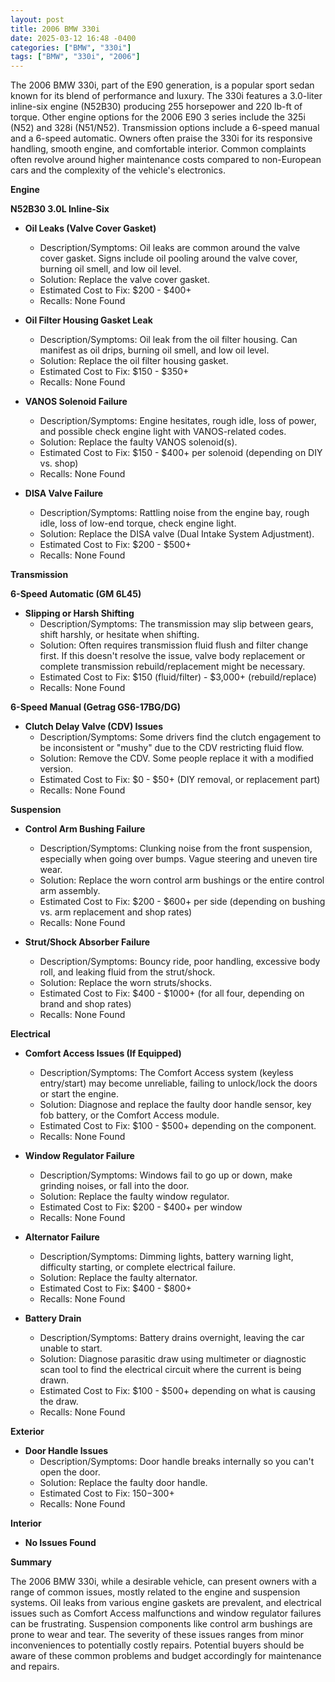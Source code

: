```yaml
---
layout: post
title: 2006 BMW 330i
date: 2025-03-12 16:48 -0400
categories: ["BMW", "330i"]
tags: ["BMW", "330i", "2006"]
---
```

The 2006 BMW 330i, part of the E90 generation, is a popular sport sedan known for its blend of performance and luxury. The 330i features a 3.0-liter inline-six engine (N52B30) producing 255 horsepower and 220 lb-ft of torque. Other engine options for the 2006 E90 3 series include the 325i (N52) and 328i (N51/N52). Transmission options include a 6-speed manual and a 6-speed automatic. Owners often praise the 330i for its responsive handling, smooth engine, and comfortable interior. Common complaints often revolve around higher maintenance costs compared to non-European cars and the complexity of the vehicle's electronics.

**Engine**

**N52B30 3.0L Inline-Six**

* **Oil Leaks (Valve Cover Gasket)**
    * Description/Symptoms: Oil leaks are common around the valve cover gasket. Signs include oil pooling around the valve cover, burning oil smell, and low oil level.
    * Solution: Replace the valve cover gasket.
    * Estimated Cost to Fix: $200 - $400+
    * Recalls: None Found

* **Oil Filter Housing Gasket Leak**
    * Description/Symptoms: Oil leak from the oil filter housing. Can manifest as oil drips, burning oil smell, and low oil level.
    * Solution: Replace the oil filter housing gasket.
    * Estimated Cost to Fix: $150 - $350+
    * Recalls: None Found

* **VANOS Solenoid Failure**
    * Description/Symptoms: Engine hesitates, rough idle, loss of power, and possible check engine light with VANOS-related codes.
    * Solution: Replace the faulty VANOS solenoid(s).
    * Estimated Cost to Fix: $150 - $400+ per solenoid (depending on DIY vs. shop)
    * Recalls: None Found

* **DISA Valve Failure**
    * Description/Symptoms: Rattling noise from the engine bay, rough idle, loss of low-end torque, check engine light.
    * Solution: Replace the DISA valve (Dual Intake System Adjustment).
    * Estimated Cost to Fix: $200 - $500+
    * Recalls: None Found

**Transmission**

**6-Speed Automatic (GM 6L45)**

* **Slipping or Harsh Shifting**
    * Description/Symptoms: The transmission may slip between gears, shift harshly, or hesitate when shifting.
    * Solution: Often requires transmission fluid flush and filter change first. If this doesn't resolve the issue, valve body replacement or complete transmission rebuild/replacement might be necessary.
    * Estimated Cost to Fix: $150 (fluid/filter) - $3,000+ (rebuild/replace)
    * Recalls: None Found

**6-Speed Manual (Getrag GS6-17BG/DG)**

* **Clutch Delay Valve (CDV) Issues**
    * Description/Symptoms: Some drivers find the clutch engagement to be inconsistent or "mushy" due to the CDV restricting fluid flow.
    * Solution: Remove the CDV. Some people replace it with a modified version.
    * Estimated Cost to Fix: $0 - $50+ (DIY removal, or replacement part)
    * Recalls: None Found

**Suspension**

* **Control Arm Bushing Failure**
    * Description/Symptoms: Clunking noise from the front suspension, especially when going over bumps. Vague steering and uneven tire wear.
    * Solution: Replace the worn control arm bushings or the entire control arm assembly.
    * Estimated Cost to Fix: $200 - $600+ per side (depending on bushing vs. arm replacement and shop rates)
    * Recalls: None Found

* **Strut/Shock Absorber Failure**
    * Description/Symptoms: Bouncy ride, poor handling, excessive body roll, and leaking fluid from the strut/shock.
    * Solution: Replace the worn struts/shocks.
    * Estimated Cost to Fix: $400 - $1000+ (for all four, depending on brand and shop rates)
    * Recalls: None Found

**Electrical**

* **Comfort Access Issues (If Equipped)**
    * Description/Symptoms: The Comfort Access system (keyless entry/start) may become unreliable, failing to unlock/lock the doors or start the engine.
    * Solution: Diagnose and replace the faulty door handle sensor, key fob battery, or the Comfort Access module.
    * Estimated Cost to Fix: $100 - $500+ depending on the component.
    * Recalls: None Found

* **Window Regulator Failure**
    * Description/Symptoms: Windows fail to go up or down, make grinding noises, or fall into the door.
    * Solution: Replace the faulty window regulator.
    * Estimated Cost to Fix: $200 - $400+ per window
    * Recalls: None Found

* **Alternator Failure**
    * Description/Symptoms: Dimming lights, battery warning light, difficulty starting, or complete electrical failure.
    * Solution: Replace the faulty alternator.
    * Estimated Cost to Fix: $400 - $800+
    * Recalls: None Found

* **Battery Drain**
    * Description/Symptoms: Battery drains overnight, leaving the car unable to start.
    * Solution: Diagnose parasitic draw using multimeter or diagnostic scan tool to find the electrical circuit where the current is being drawn.
    * Estimated Cost to Fix: $100 - $500+ depending on what is causing the draw.
    * Recalls: None Found

**Exterior**

* **Door Handle Issues**
    * Description/Symptoms: Door handle breaks internally so you can't open the door.
    * Solution: Replace the faulty door handle.
    * Estimated Cost to Fix: $150-$300+
    * Recalls: None Found

**Interior**

* **No Issues Found**

**Summary**

The 2006 BMW 330i, while a desirable vehicle, can present owners with a range of common issues, mostly related to the engine and suspension systems. Oil leaks from various engine gaskets are prevalent, and electrical issues such as Comfort Access malfunctions and window regulator failures can be frustrating. Suspension components like control arm bushings are prone to wear and tear. The severity of these issues ranges from minor inconveniences to potentially costly repairs. Potential buyers should be aware of these common problems and budget accordingly for maintenance and repairs.

